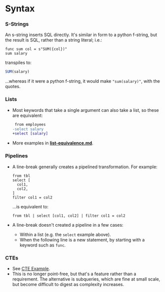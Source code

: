 # Syntax

<!-- Here we could explain how function parameters work, what is a list, S-strings, how to do aliases and so on. -->

### S-Strings

An s-string inserts SQL directly. It's similar in form to a python f-string, but
the result is SQL, rather than a string literal; i.e.:

```prql
func sum col = s"SUM({col})"
sum salary
```

transpiles to:

```sql
SUM(salary)
```

...whereas if it were a python f-string, it would make `"sum(salary)"`, with the
quotes.


### Lists

- Most keywords that take a single argument can also take a list, so these are equivalent:

  ```diff
   from employees
  -select salary
  +select [salary]
  ```

- More examples in [**list-equivalence.md**](examples/list-equivalence.md).


### Pipelines

- A line-break generally creates a pipelined transformation. For example:

  ```prql
  from tbl
  select [
    col1,
    col2,
  ]
  filter col1 = col2
  ```

  ...is equivalent to:

  ```prql
  from tbl | select [col1, col2] | filter col1 = col2
  ```

- A line-break doesn't created a pipeline in a few cases:
  - Within a list (e.g. the `select` example above).
  - When the following line is a new statement, by starting with a keyword such
    as `func`.

### CTEs

- See [CTE Example](examples/cte-1.md).
- This is no longer point-free, but that's a feature rather than a requirement.
  The alternative is subqueries, which are fine at small scale, but become
  difficult to digest as complexity increases.
